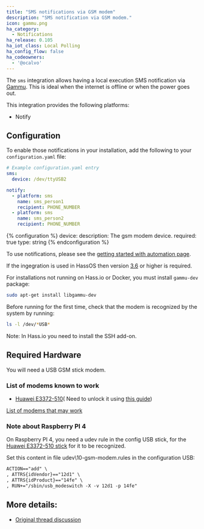 ```yaml
---
title: "SMS notifications via GSM modem"
description: "SMS notification via GSM modem."
icon: gammu.png
ha_category:
  - Notifications
ha_release: 0.105
ha_iot_class: Local Polling
ha_config_flow: false
ha_codeowners:
  - '@ocalvo'
---
```


The `sms` integration allows having a local execution SMS notification via [Gammu](https://wammu.eu/gammu/). This is ideal when the internet is offline or when the power goes out.

This integration provides the following platforms:
- Notify

## Configuration

To enable those notifications in your installation, add the following to your `configuration.yaml` file:

```yaml
# Example configuration.yaml entry
sms:
  device: /dev/ttyUSB2

notify:
  - platform: sms
    name: sms_person1
    recipient: PHONE_NUMBER
  - platform: sms
    name: sms_person2
    recipient: PHONE_NUMBER
```
{% configuration %}
device:
  description: The gsm modem device.
  required: true
  type: string
{% endconfiguration %}

To use notifications, please see the [getting started with automation page](/getting-started/automation/).

If the ingegration is used in HassOS then version [3.6](https://github.com/home-assistant/hassos/releases/tag/3.6) or higher is required.

For installations not running on Hass.io or Docker, you must install `gammu-dev` package:

```bash
sudo apt-get install libgammu-dev
```

Before running for the first time, check that the modem is recognized by the system by running:

```bash
ls -l /dev/*USB*
```

Note: In Hass.io you need to install the SSH add-on.

## Required Hardware

You will need a USB GSM stick modem.

### List of modems known to work

- [Huawei E3372-510](https://www.amazon.com/gp/product/B01N6P3HI2/ref=ppx_yo_dt_b_asin_title_o00_s00?ie=UTF8&psc=1)(
Need to unlock it using [this guide](http://blog.asiantuntijakaveri.fi/2015/07/convert-huawei-e3372h-153-from.html))

[List of modems that may work](https://www.asus.com/event/networks_3G4G_support/)

### Note about Raspberry PI 4

On Raspberry PI 4, you need a udev rule in the config USB stick, for the [Huawei E3372-510 stick](https://www.amazon.com/gp/product/B01N6P3HI2/ref=ppx_yo_dt_b_asin_title_o00_s00?ie=UTF8&psc=1) for it to be recognized.

Set this content in file udev\10-gsm-modem.rules in the configuration USB:

```txt
ACTION=="add" \
, ATTRS{idVendor}=="12d1" \
, ATTRS{idProduct}=="14fe" \
, RUN+="/sbin/usb_modeswitch -X -v 12d1 -p 14fe"
```

## More details:

- [Original thread discussion](https://community.home-assistant.io/t/send-sms-with-usb-gsm-modem-when-alarm-triggered/28942/38)
